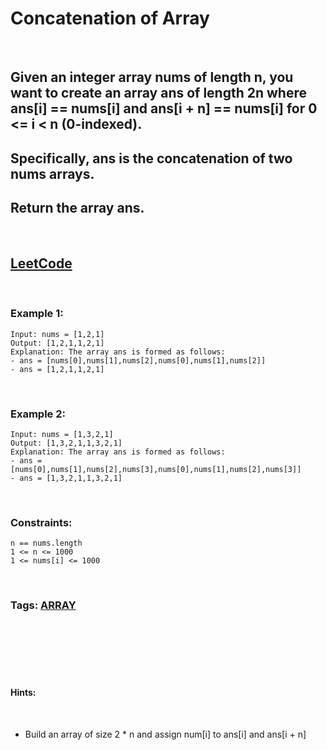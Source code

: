 # Concatenation of Array

<br>

## Given an integer array nums of length n, you want to create an array ans of length 2n where ans[i] == nums[i] and ans[i + n] == nums[i] for 0 <= i < n (0-indexed).

## Specifically, ans is the concatenation of two nums arrays.

## Return the array ans.

<br>

## [LeetCode](https://leetcode.com/problems/concatenation-of-array/)

<br>

### Example 1:
```
Input: nums = [1,2,1]
Output: [1,2,1,1,2,1]
Explanation: The array ans is formed as follows:
- ans = [nums[0],nums[1],nums[2],nums[0],nums[1],nums[2]]
- ans = [1,2,1,1,2,1]
```
<br>

### Example 2:
```
Input: nums = [1,3,2,1]
Output: [1,3,2,1,1,3,2,1]
Explanation: The array ans is formed as follows:
- ans = [nums[0],nums[1],nums[2],nums[3],nums[0],nums[1],nums[2],nums[3]]
- ans = [1,3,2,1,1,3,2,1]
```

<br>

### Constraints:
```
n == nums.length
1 <= n <= 1000
1 <= nums[i] <= 1000
```

<br>

### Tags: [ARRAY](https://leetcode.com/tag/array/)

<br>
<br>
<br>
<br>
<br>

#### Hints:
<br>

- Build an array of size 2 * n and assign num[i] to ans[i] and ans[i + n]
